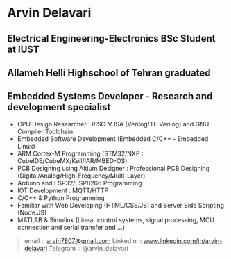 # Arvin Delavari
## Electrical Engineering-Electronics BSc Student at IUST
## Allameh Helli Highschool of Tehran graduated
## Embedded Systems Developer - Research and development specialist

- CPU Design Researcher : RISC-V ISA (Verilog/TL-Verilog) and GNU Compiler Toolchain
- Embedded Software Development (Embedded C/C++ - Embedded Linux)
- ARM Cortex-M Programming (STM32/NXP : CubeIDE/CubeMX/Keil/IAR/MBED-OS)
- PCB Designing using Altium Designer : Professional PCB Designing (Digital/Analog/High-Frequency/Multi-Layer)
- Arduino and ESP32/ESP8266 Programming 
- IOT Development : MQTT/HTTP
- C/C++ & Python Programming 
- Familiar with Web Developing (HTML/CSS/JS) and Server Side Scripting (Node.JS)
- MATLAB & Simulink (Linear control systems, signal processing, MCU connection and serial transfer and ...)
> email :: arvin7807@gmail.com
> LinkedIn :: www.linkedin.com/in/arvin-delavari
> Telegram :: @arvin_delavari
